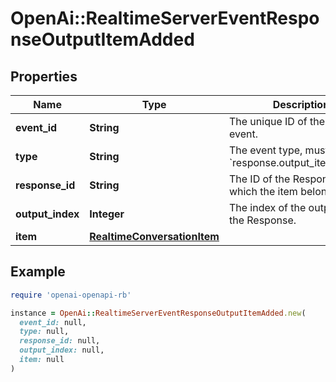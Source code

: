 # OpenAi::RealtimeServerEventResponseOutputItemAdded

## Properties

| Name | Type | Description | Notes |
| ---- | ---- | ----------- | ----- |
| **event_id** | **String** | The unique ID of the server event. |  |
| **type** | **String** | The event type, must be &#x60;response.output_item.added&#x60;. |  |
| **response_id** | **String** | The ID of the Response to which the item belongs. |  |
| **output_index** | **Integer** | The index of the output item in the Response. |  |
| **item** | [**RealtimeConversationItem**](RealtimeConversationItem.md) |  |  |

## Example

```ruby
require 'openai-openapi-rb'

instance = OpenAi::RealtimeServerEventResponseOutputItemAdded.new(
  event_id: null,
  type: null,
  response_id: null,
  output_index: null,
  item: null
)
```

